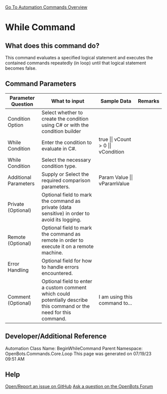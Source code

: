 <!--TITLE: While Command -->
<!-- SUBTITLE: a command in the Core Commands\Loop group. -->
[Go To Automation Commands Overview](/automation-commands)


# While Command


## What does this command do?
This command evaluates a specified logical statement and executes the contained commands repeatedly (in loop) until that logical statement becomes false.


## Command Parameters
| Parameter Question   	| What to input  	|  Sample Data 	| Remarks  	|
| ---                    | ---               | ---           | ---       |
|Condition Option|Select whether to create the condition using C# or with the condition builder|||
|While Condition|Enter the condition to evaluate in C#.|true \|\| vCount > 0 \|\| vCondition||
|While Condition|Select the necessary condition type.|||
|Additional Parameters|Supply or Select the required comparison parameters.|Param Value \|\| vParamValue||
|Private (Optional)|Optional field to mark the command as private (data sensitive) in order to avoid its logging.|||
|Remote (Optional)|Optional field to mark the command as remote in order to execute it on a remote machine.|||
|Error Handling|Optional field for how to handle errors encountered.|||
|Comment (Optional)|Optional field to enter a custom comment which could potentially describe this command or the need for this command.|I am using this command to...||


## Developer/Additional Reference
Automation Class Name: BeginWhileCommand
Parent Namespace: OpenBots.Commands.Core.Loop
This page was generated on 07/19/23 09:51 AM


## Help
[Open/Report an issue on GitHub](https://github.com/OpenBotsAI/OpenBots.Studio/issues/new)
[Ask a question on the OpenBots Forum](https://openbots.ai/forums/)
